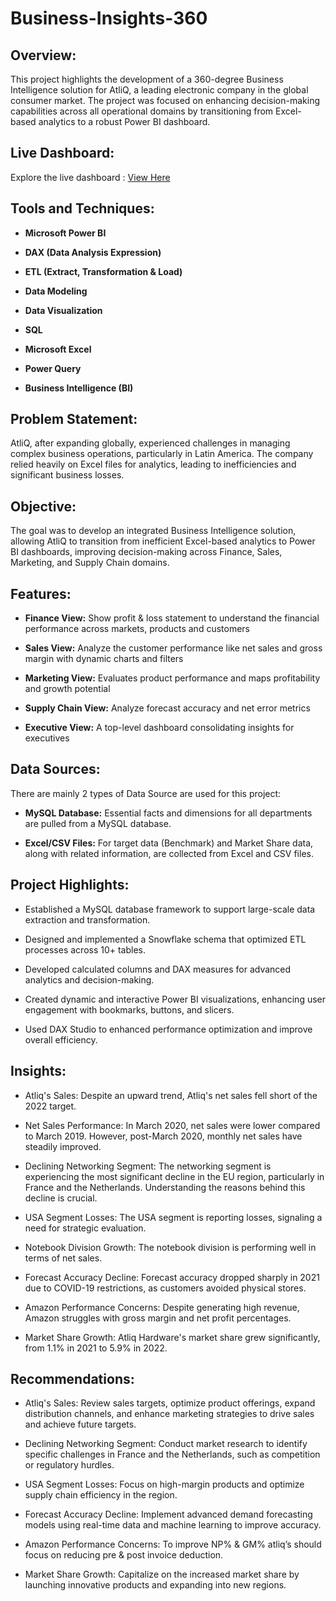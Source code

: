 # Business-Insights-360
## Overview:

This project highlights the development of a 360-degree Business Intelligence solution for AtliQ, a leading electronic company in the global consumer market. The project was focused on enhancing decision-making capabilities across all operational domains by transitioning from Excel-based analytics to a robust Power BI dashboard.

## Live Dashboard:

Explore the live dashboard : [View Here](https://app.powerbi.com/view?r=eyJrIjoiYmZiYTRiZGEtZDg2MC00ODdlLWJhMTItODJkMTFiOThmNDUzIiwidCI6ImM2ZTU0OWIzLTVmNDUtNDAzMi1hYWU5LWQ0MjQ0ZGM1YjJjNCJ9)

## Tools and Techniques:
- **Microsoft Power BI**

- **DAX (Data Analysis Expression)**

- **ETL (Extract, Transformation & Load)**

- **Data Modeling**

- **Data Visualization**

- **SQL**

- **Microsoft Excel**

- **Power Query**

- **Business Intelligence (BI)**

## Problem Statement:

AtliQ, after expanding globally, experienced challenges in managing complex business operations, particularly in Latin America. The company relied heavily on Excel files for analytics, leading to inefficiencies and significant business losses.

## Objective:

The goal was to develop an integrated Business Intelligence solution, allowing AtliQ to transition from inefficient Excel-based analytics to Power BI dashboards, improving decision-making across Finance, Sales, Marketing, and Supply Chain domains.

## Features:

- **Finance View:** Show profit & loss statement to understand the financial performance across markets, products and customers

- **Sales View:** Analyze the customer performance like net sales and gross margin with dynamic charts and filters

- **Marketing View:** Evaluates product performance and maps profitability and growth potential

- **Supply Chain View:** Analyze forecast accuracy and net error metrics

- **Executive View:** A top-level dashboard consolidating insights for executives

## Data Sources:

There are mainly 2 types of Data Source are used for this project:

- **MySQL Database:** Essential facts and dimensions for all departments are pulled from a MySQL database.

- **Excel/CSV Files:** For target data (Benchmark) and Market Share data, along with related information, are collected from Excel and CSV files.

## Project Highlights:

- Established a MySQL database framework to support large-scale data extraction and transformation.

- Designed and implemented a Snowflake schema that optimized ETL processes across 10+ tables.

- Developed calculated columns and DAX measures for advanced analytics and decision-making.

- Created dynamic and interactive Power BI visualizations, enhancing user engagement with bookmarks, buttons, and slicers.

- Used DAX Studio to enhanced performance optimization and improve overall efficiency.

## Insights:

- Atliq's Sales: Despite an upward trend, Atliq's net sales fell short of the 2022 target.

- Net Sales Performance: In March 2020, net sales were lower compared to March 2019. However, post-March 2020, monthly net sales have steadily improved.

- Declining Networking Segment: The networking segment is experiencing the most significant decline in the EU region, particularly in France and the Netherlands. Understanding the reasons behind this decline is crucial.

- USA Segment Losses: The USA segment is reporting losses, signaling a need for strategic evaluation.

- Notebook Division Growth: The notebook division is performing well in terms of net sales.

- Forecast Accuracy Decline: Forecast accuracy dropped sharply in 2021 due to COVID-19 restrictions, as customers avoided physical stores.

- Amazon Performance Concerns: Despite generating high revenue, Amazon struggles with gross margin and net profit percentages.

- Market Share Growth: Atliq Hardware's market share grew significantly, from 1.1% in 2021 to 5.9% in 2022.

## Recommendations:

- Atliq's Sales: Review sales targets, optimize product offerings, expand distribution channels, and enhance marketing strategies to drive sales and achieve future targets.

- Declining Networking Segment: Conduct market research to identify specific challenges in France and the Netherlands, such as competition or regulatory hurdles.

- USA Segment Losses: Focus on high-margin products and optimize supply chain efficiency in the region.

- Forecast Accuracy Decline: Implement advanced demand forecasting models using real-time data and machine learning to improve accuracy.

- Amazon Performance Concerns: To improve NP% & GM% atliq’s should focus on reducing pre & post invoice deduction.

- Market Share Growth: Capitalize on the increased market share by launching innovative products and expanding into new regions.
